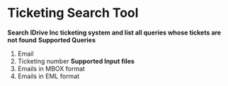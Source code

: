# Ticketing Search Tool
**Search IDrive Inc ticketing system and list all queries whose tickets are not found**
**Supported Queries**
1. Email
2. Ticketing number
**Supported Input files**
1. Emails in MBOX format
2. Emails in EML format
